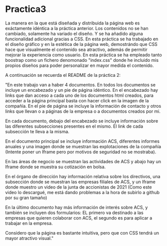 # Practica3

La manera en la que está diseñada y distribuida la página web es exáctamente idéntica a la práctica anterior. Los contenidos no se han cambiado, solamente ha variado el diseño. Y se ha añadido alguna funcionalidad adicional gracias a CSS.
En esta práctica se ha trabajado en el diseño gráfico y en la estética de la página web, demostrándo que CSS hace que visualmente el contenido sea atractivo, además de permitir mejorar la experiencia como usuario. En esta práctica se ha empleado tanto boostrap como un fichero denomonado "index.css" donde he incluido mis propios diseños para poder personalizar en mayor medida el contenido.

A continuación se recuerda el README de la práctica 2:

"En este trabajo van a haber 4 documentos. En todos los documentos se incluye un encabezado y un pie de página idéntico. En el encabezado hay links que dan acceso a cada uno de los documentos html creados, para acceder a la página principal basta con hacer click en la imagen de la compañía. En el pie de página se incluye la información de contacto y otros links que llevan o a páginas de la empresa o a documentos creados por mi.

En cada documento, debajo del encabezado se incluye información sobre las diferentes subsecciones presentes en el mismo. El link de cada subsección te lleva a la misma.

En el documento principal se incluye información ACS, diferentes informes anuales y una imagen donde se muestran las explotaciones de la compañía (Intente poner un Iframe pero por motivos de seguridad no se mostraba).

En las áreas de negocio se muestran las actividades de ACS y abajo hay un Iframe donde se muestra su cotización en bolsa.

En el órgano de dirección hay información relativa sobre los directivos, una subsección donde se muestran las empresas filiales de ACS, y un Iframe donde muestro un video de la junta de accionistas de 2021 (Como este video lo descargué, me está dando problemas a la hora de subirlo a github por su gran tamaño)

En la último documento hay más información de interés sobre ACS, y también se incluyen dos formularios: EL primero va destinado a las empresas que quieren colaborar con ACS, el segundo es para aplicar a trabajar en la empresa.

Considero que la página es bastante intuitiva, pero que con CSS tendrá un mayor atractivo visual."

